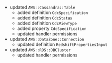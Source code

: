 - updated `AWS::Cassandra::Table`
  - added definition `CdcSpecification`
  - added definition `CdcStatus`
  - added definition `CdcViewType`
  - added property `CdcSpecification`
  - updated handler permissions
- updated `AWS::DataZone::Connection`
  - updated definition `RedshiftPropertiesInput`
- updated `AWS::RDS::DBCluster`
  - updated handler permissions
